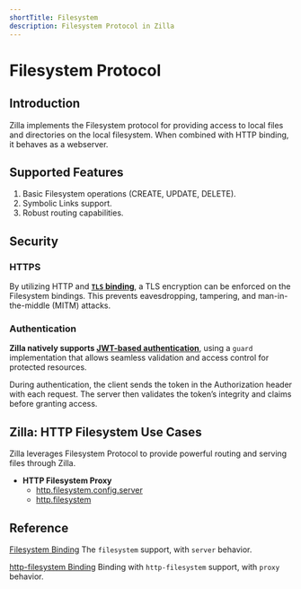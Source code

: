 ```yaml
---
shortTitle: Filesystem
description: Filesystem Protocol in Zilla
---
```


# Filesystem Protocol

## Introduction

Zilla implements the Filesystem protocol for providing access to local files and directories on the local filesystem. When combined with HTTP binding, it behaves as a webserver.

## Supported Features

1. Basic Filesystem operations (CREATE, UPDATE, DELETE).
2. Symbolic Links support.
3. Robust routing capabilities.

## Security

### HTTPS

By utilizing HTTP and [**`TLS` binding**](../../reference/config/bindings/tls/README.md), a TLS encryption can be enforced on the Filesystem bindings. This prevents eavesdropping, tampering, and man-in-the-middle (MITM) attacks.

### Authentication

**Zilla natively supports [JWT-based authentication](../../reference/config/guards/jwt.md)**, using a `guard` implementation that allows seamless validation and access control for protected resources.

During authentication, the client sends the token in the Authorization header with each request. The server then validates the token’s integrity and claims before granting access.

## Zilla: HTTP Filesystem Use Cases

Zilla leverages Filesystem Protocol to provide powerful routing and serving files through Zilla.

- **HTTP Filesystem Proxy**
  - [http.filesystem.config.server](https://github.com/aklivity/zilla-examples/tree/main/http.filesystem.config.server)
  - [http.filesystem](https://github.com/aklivity/zilla-examples/tree/main/http.filesystem)

## Reference

[Filesystem Binding](../../reference/config/bindings/filesystem/README.md) The `filesystem` support, with `server` behavior.

[http-filesystem Binding](../../reference/config/bindings/http-filesystem/README.md) Binding with `http-filesystem` support, with `proxy` behavior.
